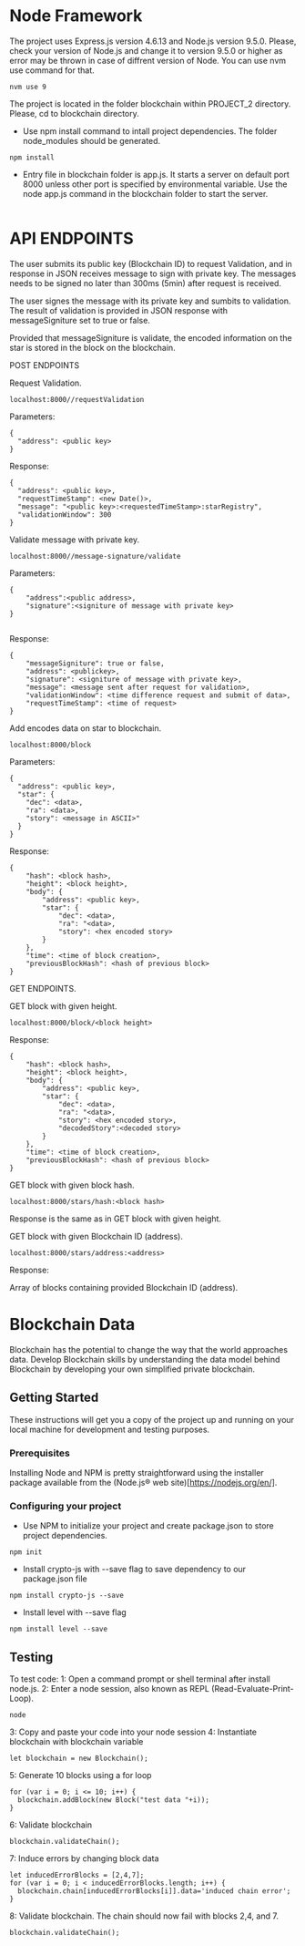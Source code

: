 # Node Framework

The project uses Express.js version 4.6.13 and Node.js version 9.5.0. Please, check your version of Node.js and change it to version 9.5.0 or higher as error may be thrown in case 
of diffrent version of Node. You can use nvm use command for that. 

``` 
nvm use 9

```

The project is located in the folder blockchain within PROJECT_2 directory. Please, 
cd to blockchain directory. 

 - Use npm install command to intall project dependencies. The folder node_modules should be generated. 
  ```
  npm install
  ```
- Entry file in blockchain folder is app.js. It starts a server on default port 8000 unless other port is specified by environmental variable. Use the node app.js command in the blockchain folder to start the server. 

``` node app.js
```

# API ENDPOINTS 

The user submits its public key (Blockchain ID) to request Validation, and in response
in JSON receives message to sign with private key. The messages needs to be signed no later
than 300ms (5min) after request is received. 

The user signes the message with its private key and sumbits to validation. The result of 
validation is provided in JSON response with messageSigniture set to true or false. 

Provided that messageSigniture is validate, the encoded information on the star is 
stored in the block on the blockchain. 



POST ENDPOINTS

Request Validation. 

```
localhost:8000//requestValidation
```
Parameters: 

```
{
  "address": <public key>
}
```
Response: 

```
{
  "address": <public key>,
  "requestTimeStamp": <new Date()>,
  "message": "<public key>:<requestedTimeStamp>:starRegistry",
  "validationWindow": 300
}

```

Validate message with private key. 

```
localhost:8000//message-signature/validate
```

Parameters: 

```
{
	"address":<public address>,
	"signature":<signiture of message with private key>
}


```

Response: 

```
{
    "messageSigniture": true or false,
    "address": <publickey>,
    "signature": <signiture of message with private key>,
    "message": <message sent after request for validation>,
    "validationWindow": <time difference request and submit of data>,
    "requestTimeStamp": <time of request>
}
```
Add encodes data on star to blockchain. 

```
localhost:8000/block
```

Parameters:

```
{
  "address": <public key>,
  "star": {
    "dec": <data>,
    "ra": <data>,
    "story": <message in ASCII>"
  }
}

```
Response:

```
{
    "hash": <block hash>,
    "height": <block height>,
    "body": {
        "address": <public key>,
        "star": {
            "dec": <data>,
            "ra": "<data>,
            "story": <hex encoded story>
        }
    },
    "time": <time of block creation>,
    "previousBlockHash": <hash of previous block>
}

```

GET ENDPOINTS.

GET block with given height. 

```
localhost:8000/block/<block height>
```

Response: 
```
{
    "hash": <block hash>,
    "height": <block height>,
    "body": {
        "address": <public key>,
        "star": {
            "dec": <data>,
            "ra": "<data>,
            "story": <hex encoded story>,
            "decodedStory":<decoded story>
        }
    },
    "time": <time of block creation>,
    "previousBlockHash": <hash of previous block>
}

```

GET block with given block hash.

```
localhost:8000/stars/hash:<block hash>
``` 
Response is the same as in GET block with given height. 

GET block with given Blockchain ID (address).

```
localhost:8000/stars/address:<address>
```

Response:

Array of blocks containing provided Blockchain ID (address). 




# Blockchain Data

Blockchain has the potential to change the way that the world approaches data. Develop Blockchain skills by understanding the data model behind Blockchain by developing your own simplified private blockchain.

## Getting Started

These instructions will get you a copy of the project up and running on your local machine for development and testing purposes.

### Prerequisites

Installing Node and NPM is pretty straightforward using the installer package available from the (Node.js® web site)[https://nodejs.org/en/].

### Configuring your project

- Use NPM to initialize your project and create package.json to store project dependencies.
```
npm init
```
- Install crypto-js with --save flag to save dependency to our package.json file
```
npm install crypto-js --save
```
- Install level with --save flag
```
npm install level --save
```

## Testing

To test code:
1: Open a command prompt or shell terminal after install node.js.
2: Enter a node session, also known as REPL (Read-Evaluate-Print-Loop).
```
node
```
3: Copy and paste your code into your node session
4: Instantiate blockchain with blockchain variable
```
let blockchain = new Blockchain();
```
5: Generate 10 blocks using a for loop
```
for (var i = 0; i <= 10; i++) {
  blockchain.addBlock(new Block("test data "+i));
}
```
6: Validate blockchain
```
blockchain.validateChain();
```
7: Induce errors by changing block data
```
let inducedErrorBlocks = [2,4,7];
for (var i = 0; i < inducedErrorBlocks.length; i++) {
  blockchain.chain[inducedErrorBlocks[i]].data='induced chain error';
}
```
8: Validate blockchain. The chain should now fail with blocks 2,4, and 7.
```
blockchain.validateChain();
```
